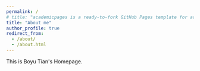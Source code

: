 ```yaml
---
permalink: /
# title: "academicpages is a ready-to-fork GitHub Pages template for academic personal websites"
title: "About me"
author_profile: true
redirect_from: 
  - /about/
  - /about.html
---
```


This is Boyu Tian's Homepage.